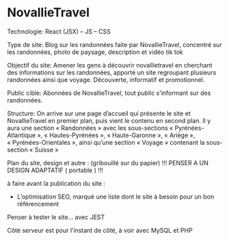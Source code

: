 # NovallieTravel

Technologie: React (JSX) – JS – CSS

Type de site: Blog sur les randonnées faite par NovallieTravel, concentré sur les randonnées, photo de paysage, description et vidéo tik tok

Objectif du site: Amener les gens à découvrir novallietravel en cherchant des informations sur les randonnées, apporté un site regroupant plusieurs randonnées ainsi que voyage. Découverte, informatif et promotionnel.

Public cible: Abonnées de NovallieTravel, tout public s’informant sur des randonnées.

Structure: On arrive sur une page d’accueil qui présente le site et NovallieTravel en premier plan, puis vient le contenu en second plan. Il y aura une section « Randonnées » avec les sous-sections « Pyrénées-Atlantique », « Hautes-Pyrénées », « Haute-Garonne », « Ariège », « Pyrénées-Orientales », ainsi qu’une section « Voyage » contenant la sous-section « Suisse »

Plan du site, design et autre : (gribouillé sur du papier) !!! PENSER A UN DESIGN ADAPTATIF ( portable ) !!!

à faire avant la publication du site :

- L’optimisation SEO, marqué une liste dont le site à besoin pour un bon référencement

Penser à tester le site… avec JEST

Côté serveur est pour l’instant de côté, à voir avec MySQL et PHP
